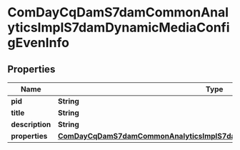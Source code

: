 
# ComDayCqDamS7damCommonAnalyticsImplS7damDynamicMediaConfigEvenInfo

## Properties
Name | Type | Description | Notes
------------ | ------------- | ------------- | -------------
**pid** | **String** |  |  [optional]
**title** | **String** |  |  [optional]
**description** | **String** |  |  [optional]
**properties** | [**ComDayCqDamS7damCommonAnalyticsImplS7damDynamicMediaConfigEvenProperties**](ComDayCqDamS7damCommonAnalyticsImplS7damDynamicMediaConfigEvenProperties.md) |  |  [optional]



